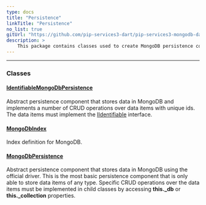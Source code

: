 ```yaml
---
type: docs
title: "Persistence"
linkTitle: "Persistence"
no_list: true
gitUrl: "https://github.com/pip-services3-dart/pip-services3-mongodb-dart"
description: >
    This package contains classes used to create MongoDB persistence components.
---
```

---

<div class="module-body"> 

### Classes

#### [IdentifiableMongoDbPersistence](identifiable_mongodb_persistence)
Abstract persistence component that stores data in MongoDB
and implements a number of CRUD operations over data items with unique ids.
The data items must implement the [IIdentifiable](../../commons/data/iidentifiable) interface.

#### [MongoDbIndex](mongodb_index)
Index definition for MongoDB.

#### [MongoDbPersistence](mongodb_persistence)
Abstract persistence component that stores data in MongoDB using the official driver.
This is the most basic persistence component that is only
able to store data items of any type. Specific CRUD operations
over the data items must be implemented in child classes by
accessing **this._db** or **this._collection** properties.

</div>
